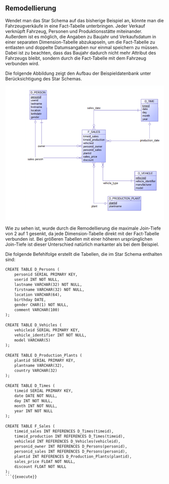 ## Remodellierung 

Wendet man das Star Schema auf das bisherige Beispiel an, könnte man die Fahrzeugverkäufe in eine Fact-Tabelle unterbringen. Jeder Verkauf verknüpft Fahrzeug, Personen und Produktionsstätte miteinander. Außerdem ist es möglich, die Angaben zu Baujahr und Verkaufsdatum in einer separaten Dimension-Tabelle abzukapseln, um die Fact-Tabelle zu entlasten und doppelte Datumsangaben nur einmal speichern zu müssen. Dabei ist zu beachten, dass das Baujahr dadurch nicht mehr Attribut des Fahrzeugs bleibt, sondern durch die Fact-Tabelle mit dem Fahrzeug verbunden wird.

Die folgende Abbildung zeigt den Aufbau der Beispieldatenbank unter Berücksichtigung des Star Schemas.

![Star Schema Model](./assets/star_schema.png)

Wie zu sehen ist, wurde durch die Remodellierung die maximale Join-Tiefe von 2 auf 1 gesenkt, da jede Dimension-Tabelle direkt mit der Fact-Tabelle verbunden ist. Bei größeren Tabellen mit einer höheren ursprünglichen Join-Tiefe ist dieser Unterschied natürlich markanter als bei dem Beispiel.

Die folgende Befehlfolge erstellt die Tabellen, die im Star Schema enthalten sind:

```
CREATE TABLE D_Persons (
    personid SERIAL PRIMARY KEY,
    userid INT NOT NULL,
    lastname VARCHAR(32) NOT NULL,
    firstname VARCHAR(32) NOT NULL,
    location VARCHAR(64),
    birthday DATE,
    gender CHAR(1) NOT NULL,
    comment VARCHAR(100)
);

CREATE TABLE D_Vehicles (
    vehicleid SERIAL PRIMARY KEY,
    vehicle_identifier INT NOT NULL,
    model VARCHAR(5)
);

CREATE TABLE D_Production_Plants (
    plantid SERIAL PRIMARY KEY,
    plantname VARCHAR(32),
    country VARCHAR(32)
);

CREATE TABLE D_Times (
    timeid SERIAL PRIMARY KEY,
    date DATE NOT NULL,
    day INT NOT NULL,
    month INT NOT NULL,
    year INT NOT NULL
);

CREATE TABLE F_Sales (
    timeid_sales INT REFERENCES D_Times(timeid),
    timeid_production INT REFERENCES D_Times(timeid),
    vehicleid INT REFERENCES D_Vehicles(vehicleid),
    personid_owner INT REFERENCES D_Persons(personid),
    personid_sales INT REFERENCES D_Persons(personid),
    plantid INT REFERENCES D_Production_Plants(plantid),
    sales_price FLOAT NOT NULL,
    discount FLOAT NOT NULL
);
```{{execute}}

